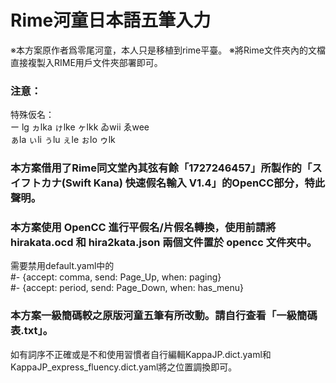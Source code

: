 # Rime河童日本語五筆入力
※本方案原作者爲零尾河童，本人只是移植到rime平臺。
※將Rime文件夾內的文檔直接複製入RIME用戶文件夾部署即可。

### 注意：  
特殊仮名：  
ー lg ヵlka ゖlke ヶlkk ゐwii ゑwee  
ぁla ぃli ぅlu ぇle ぉlo ゥlk  

### 本方案借用了Rime同文堂內其弦有餘「1727246457」所製作的「スイフトカナ(Swift Kana) 快速假名輸入 V1.4」的OpenCC部分，特此聲明。  
### 本方案使用 OpenCC 進行平假名/片假名轉換，使用前請將 hirakata.ocd 和 hira2kata.json 兩個文件置於 opencc 文件夾中。  

需要禁用default.yaml中的  
    #- {accept: comma, send: Page_Up, when: paging}    
    #- {accept: period, send: Page_Down, when: has_menu}  

### 本方案一級簡碼較之原版河童五筆有所改動。請自行查看「一級簡碼表.txt」。  
如有詞序不正確或是不和使用習慣者自行編輯KappaJP.dict.yaml和KappaJP_express_fluency.dict.yaml將之位置調換即可。  



